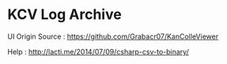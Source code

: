 # KCV Log Archive
UI Origin Source : https://github.com/Grabacr07/KanColleViewer

Help : http://lacti.me/2014/07/09/csharp-csv-to-binary/
